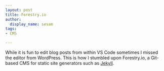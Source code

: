 ```yaml
---
layout: post
title: Forestry.io
author:
  display_name: sesam
tags:
- CMS

---
```

While it is fun to edit blog posts from within VS Code sometimes I missed the editor from WordPress. This is how I stumbled upon Forestry.io, a Git-based CMS for static site generators such as [Jekyll](/2021/03/23/jekyll.html).